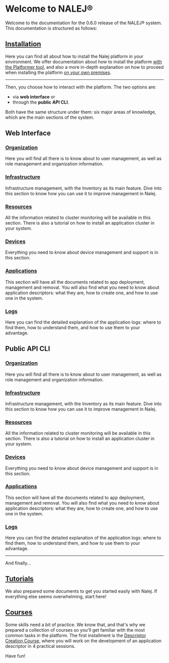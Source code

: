 # Welcome to NALEJ®

Welcome to the documentation for the 0.6.0 release of the NALEJ® system. This documentation is structured as follows:

## [Installation](installation/platformer/platformer.md)

Here you can find all about how to install the Nalej platform in your environment. We offer documentation about how to install the platform [with the Platformer tool](installation/platformer/platformer.md), and also a more in-depth explanation on how to proceed when installing the platform [on your own premises](installation/onpremise/prerequisites.md).

------

Then, you choose how to interact with the platform. The two options are: 

- via **web interface** or 
- through the **public API CLI**.

Both have the same structure under them: six major areas of knowledge, which are the main sections of the system.

## **Web Interface**

### [Organization](web/organization/org_user_mgmt.md)

Here you will find all there is to know about to user management, as well as role management and organization information.

### [Infrastructure](web/infrastructure/inventory.md)

Infrastructure management, with the Inventory as its main feature. Dive into this section to know how you can use it to improve management in Nalej.

### [Resources](web/resources/cluster_monitoring.md)

All the information related to cluster monitoring will be available in this section. There is also a tutorial on how to install an application cluster in your system.

### [Devices](web/devices/dev_deploy_mgmt_removal.md)

Everything you need to know about device management and support is in this section.

### [Applications](web/applications/app_deploy_mgmt_removal.md)

This section will have all the documents related to app deployment, management and removal. You will also find what you need to know about application descriptors: what they are, how to create one, and how to use one in the system.

### [Logs](web/logs/unified_logging.md)

Here you can find the detailed explanation of the application logs: where to find them, how to understand them, and how to use them to your advantage.

## **Public API CLI**

### [Organization](cli/organization/org_user_mgmt.md)

Here you will find all there is to know about to user management, as well as role management and organization information.

### [Infrastructure](cli/infrastructure/inventory.md)

Infrastructure management, with the Inventory as its main feature. Dive into this section to know how you can use it to improve management in Nalej.

### [Resources](cli/resources/cluster_monitoring.md)

All the information related to cluster monitoring will be available in this section. There is also a tutorial on how to install an application cluster in your system.

### [Devices](cli/devices/dev_deploy_mgmt_removal.md)

Everything you need to know about device management and support is in this section.

### [Applications](cli/applications/app_deploy_mgmt_removal.md)

This section will have all the documents related to app deployment, management and removal. You will also find what you need to know about application descriptors: what they are, how to create one, and how to use one in the system.

### [Logs](cli/logs/unified_logging.md)

Here you can find the detailed explanation of the application logs: where to find them, how to understand them, and how to use them to your advantage.



------

And finally...

## [Tutorials](tutorials/initiallogin.md)

We also prepared some documents to get you started easily with Nalej. If everything else seems overwhelming, start here!

## [Courses](courses/descriptors101_s1_services.md)

Some skills need a bit of practice. We know that, and that's why we prepared a collection of courses so you'll get familiar with the most common tasks in the platform. The first installment is the [Descriptor Creation Course](courses/descriptors101_s1_services.md), where you will work on the development of an application descriptor in 4 practical sessions.



Have fun!


